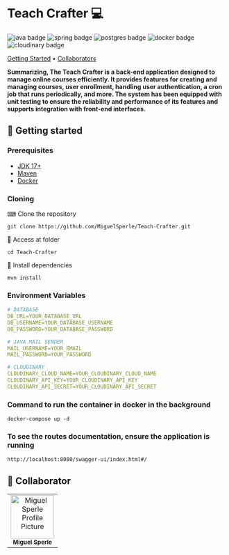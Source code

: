 <h1 style="font-weight: bold;">Teach Crafter 💻</h1>

<p>
    <img src="https://img.shields.io/badge/java-%23ED8B00.svg?style=for-the-badge&logo=openjdk&logoColor=white" alt="java badge"/>
    <img src="https://img.shields.io/badge/spring-%236DB33F.svg?style=for-the-badge&logo=spring&logoColor=white" alt="spring badge"/>
    <img src="https://img.shields.io/badge/postgres-%23316192.svg?style=for-the-badge&logo=postgresql&logoColor=white" alt="postgres badge"/>
    <img src="https://img.shields.io/badge/docker-%230db7ed.svg?style=for-the-badge&logo=docker&logoColor=white" alt="docker badge"/>
    <img src="https://img.shields.io/badge/cloudinary%20%20-8A2BE2?style=for-the-badge&logo=cloudinary&logoColor=white&colorB=blue" alt="cloudinary badge"/>
</p>

<p>
    <a href="#started">Getting Started</a> •
    <a href="#colab">Collaborators</a>
</p>

<p>
    <b>
        Summarizing, The Teach Crafter is a back-end application designed to manage online courses efficiently.
        It provides features for creating and managing courses, user enrollment, handling user authentication, a cron job that runs periodically, 
        and more. The system has been equipped with unit testing to ensure the reliability and performance of its features and
        supports integration with front-end interfaces.
    </b>
</p>

<h2 id="started">🚀 Getting started</h2>

<h3>Prerequisites</h3>

- [JDK 17+](https://www.oracle.com/br/java/technologies/downloads/)
- [Maven](https://maven.apache.org/download.cgi)
- [Docker](https://docs.docker.com/)

<h3>Cloning</h3>

⌨ Clone the repository

```
git clone https://github.com/MiguelSperle/Teach-Crafter.git
```

📂 Access at folder

```
cd Teach-Crafter
```

📡 Install dependencies

```
mvn install
```

<h3>Environment Variables</h3>

```yaml
# DATABASE
DB_URL=YOUR_DATABASE_URL
DB_USERNAME=YOUR_DATABASE_USERNAME
DB_PASSWORD=YOUR_DATABASE_PASSWORD

# JAVA MAIL SENDER
MAIL_USERNAME=YOUR_EMAIL
MAIL_PASSWORD=YOUR_PASSWORD

# CLOUDINARY
CLOUDINARY_CLOUD_NAME=YOUR_CLOUDINARY_CLOUD_NAME
CLOUDINARY_API_KEY=YOUR_CLOUDINARY_API_KEY
CLOUDINARY_API_SECRET=YOUR_CLOUDINARY_API_SECRET
```

<h3>Command to run the container in docker in the background</h3>

```
docker-compose up -d
```

<h3>To see the routes documentation, ensure the application is running</h3>

```
http://localhost:8080/swagger-ui/index.html#/
```

<h2 id="colab">🤝 Collaborator</h2>

<table>
  <tr>
    <td align="center">
      <a href="#">
        <img src="https://avatars.githubusercontent.com/u/102910354?v=4" width="100px;" alt="Miguel Sperle Profile Picture"/><br>
        <sub>
          <b>Miguel Sperle</b>
        </sub>
      </a>
    </td>
  </tr>
</table>